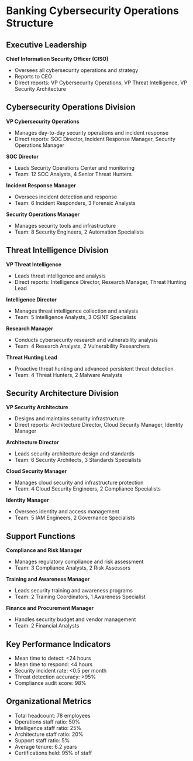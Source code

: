 # Banking Cybersecurity Operations Structure

## Executive Leadership
**Chief Information Security Officer (CISO)**
- Oversees all cybersecurity operations and strategy
- Reports to CEO
- Direct reports: VP Cybersecurity Operations, VP Threat Intelligence, VP Security Architecture

## Cybersecurity Operations Division
**VP Cybersecurity Operations**
- Manages day-to-day security operations and incident response
- Direct reports: SOC Director, Incident Response Manager, Security Operations Manager

**SOC Director**
- Leads Security Operations Center and monitoring
- Team: 12 SOC Analysts, 4 Senior Threat Hunters

**Incident Response Manager**
- Oversees incident detection and response
- Team: 6 Incident Responders, 3 Forensic Analysts

**Security Operations Manager**
- Manages security tools and infrastructure
- Team: 8 Security Engineers, 2 Automation Specialists

## Threat Intelligence Division
**VP Threat Intelligence**
- Leads threat intelligence and analysis
- Direct reports: Intelligence Director, Research Manager, Threat Hunting Lead

**Intelligence Director**
- Manages threat intelligence collection and analysis
- Team: 5 Intelligence Analysts, 3 OSINT Specialists

**Research Manager**
- Conducts cybersecurity research and vulnerability analysis
- Team: 4 Research Analysts, 2 Vulnerability Researchers

**Threat Hunting Lead**
- Proactive threat hunting and advanced persistent threat detection
- Team: 4 Threat Hunters, 2 Malware Analysts

## Security Architecture Division
**VP Security Architecture**
- Designs and maintains security infrastructure
- Direct reports: Architecture Director, Cloud Security Manager, Identity Manager

**Architecture Director**
- Leads security architecture design and standards
- Team: 6 Security Architects, 3 Standards Specialists

**Cloud Security Manager**
- Manages cloud security and infrastructure protection
- Team: 4 Cloud Security Engineers, 2 Compliance Specialists

**Identity Manager**
- Oversees identity and access management
- Team: 5 IAM Engineers, 2 Governance Specialists

## Support Functions
**Compliance and Risk Manager**
- Manages regulatory compliance and risk assessment
- Team: 3 Compliance Analysts, 2 Risk Assessors

**Training and Awareness Manager**
- Leads security training and awareness programs
- Team: 2 Training Coordinators, 1 Awareness Specialist

**Finance and Procurement Manager**
- Handles security budget and vendor management
- Team: 2 Financial Analysts

## Key Performance Indicators
- Mean time to detect: <24 hours
- Mean time to respond: <4 hours
- Security incident rate: <0.5 per month
- Threat detection accuracy: >95%
- Compliance audit score: 98%

## Organizational Metrics
- Total headcount: 78 employees
- Operations staff ratio: 50%
- Intelligence staff ratio: 25%
- Architecture staff ratio: 20%
- Support staff ratio: 5%
- Average tenure: 6.2 years
- Certifications held: 95% of staff